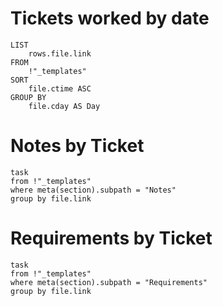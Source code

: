 # Tickets worked by date
```dataview
LIST 
	rows.file.link
FROM 
	!"_templates" 
SORT 
	file.ctime ASC
GROUP BY 
	file.cday AS Day
```
# Notes by Ticket
```dataview
task
from !"_templates" 
where meta(section).subpath = "Notes"
group by file.link 
```
# Requirements by Ticket
```dataview
task
from !"_templates" 
where meta(section).subpath = "Requirements"
group by file.link 
```


